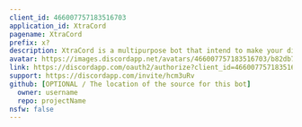 ```yaml
---
client_id: 466007757183516703
application_id: XtraCord
pagename: XtraCord
prefix: x?
description: XtraCord is a multipurpose bot that intend to make your discord experience much more easier and fun.
avatar: https://images.discordapp.net/avatars/466007757183516703/b82db7bcb6f7adac644134fe45907e8c.png?size=512
link: https://discordapp.com/oauth2/authorize?client_id=466007757183516703&scope=bot&permissions=8
support: https://discordapp.com/invite/hcm3uRv
github: [OPTIONAL / The location of the source for this bot]
  owner: username
  repo: projectName
nsfw: false
---
```

